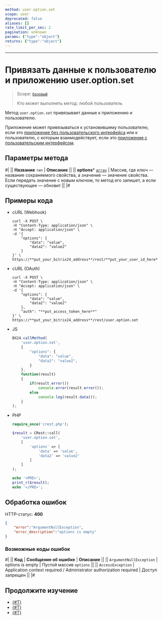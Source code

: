 ```yaml
---
method: user.option.set
scope: user
deprecated: false
aliases: []
rate_limit_per_sec: 2
pagination: unknown
params: {"type":"object"}
returns: {"type":"object"}
---
```



---

# Привязать данные к пользователю и приложению user.option.set

> Scope: [`базовый`](../../scopes/permissions.md)
>
> Кто может выполнять метод: любой пользователь

Метод `user.option.set` привязывает данные к приложению и пользователю.

Приложение может привязываться к установившему пользователю, если это [приложение без пользовательского интерфейса](../../../local-integrations/serverside-local-app-with-no-ui.md) или к пользователю, с которым взаимодействует, если это [приложение с пользовательским интерфейсом](../../../local-integrations/serverside-local-app-with-ui.md).

## Параметры метода



#|
|| **Название**
`тип` | **Описание** ||
|| **options***
[`array`](../../data-types.md) | Массив, где ключ — название сохраняемого свойства, а значение — значение свойства.
Если передать значение с новым ключом, то метод его запишет, а если существующее — обновит ||
|#

## Примеры кода





- cURL (Webhook)

    ```curl
    curl -X POST \
    -H "Content-Type: application/json" \
    -H "Accept: application/json" \
    -d '{
        "options": {
            "data": "value",
            "data2": "value2"
        }
    }' \
    https://**put_your_bitrix24_address**/rest/**put_your_user_id_here**/**put_your_webbhook_here**/user.option.set
    ```

- cURL (OAuth)

    ```curl
    curl -X POST \
    -H "Content-Type: application/json" \
    -H "Accept: application/json" \
    -d '{
        "options": {
            "data": "value",
            "data2": "value2"
        },
        "auth": "**put_access_token_here**"
    }' \
    https://**put_your_bitrix24_address**/rest/user.option.set
    ```

- JS

    ```js
    BX24.callMethod(
        'user.option.set',
        {
            "options": {
                "data": "value",
                "data2": "value2",
            }
        },
        function(result)
        {
            if(result.error())
                console.error(result.error());
            else
                console.log(result.data());
        }
    );
    ```

- PHP

    ```php
    require_once('crest.php');

    $result = CRest::call(
        'user.option.set',
        [
            'options' => [
                'data' => 'value',
                'data2' => 'value2'
            ]
        ]
    );

    echo '<PRE>';
    print_r($result);
    echo '</PRE>';
    ```



## Обработка ошибок

HTTP-статус: **400**

```json
{
    "error":"ArgumentNullException",
    "error_description":"options is empty"
}
```



### Возможные коды ошибок

#|
|| **Код** | **Cообщение об ошибке** | **Описание** ||
|| `ArgumentNullException` | options is empty | Пустой массив `options`  ||
|| `AccessException` | Application context required / Administrator authorization required | Доступ запрещен ||
|#



## Продолжите изучение

- [{#T}](./app-option-set.md)
- [{#T}](./app-option-get.md)
- [{#T}](./user-option-get.md)
